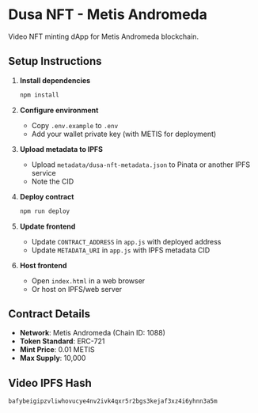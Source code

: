 # Dusa NFT - Metis Andromeda

Video NFT minting dApp for Metis Andromeda blockchain.

## Setup Instructions

1. **Install dependencies**
   ```bash
   npm install
   ```

2. **Configure environment**
   - Copy `.env.example` to `.env`
   - Add your wallet private key (with METIS for deployment)

3. **Upload metadata to IPFS**
   - Upload `metadata/dusa-nft-metadata.json` to Pinata or another IPFS service
   - Note the CID

4. **Deploy contract**
   ```bash
   npm run deploy
   ```

5. **Update frontend**
   - Update `CONTRACT_ADDRESS` in `app.js` with deployed address
   - Update `METADATA_URI` in `app.js` with IPFS metadata CID

6. **Host frontend**
   - Open `index.html` in a web browser
   - Or host on IPFS/web server

## Contract Details

- **Network**: Metis Andromeda (Chain ID: 1088)
- **Token Standard**: ERC-721
- **Mint Price**: 0.01 METIS
- **Max Supply**: 10,000

## Video IPFS Hash
`bafybeigipzvliwhovucye4nv2ivk4qxr5r2bgs3kejaf3xz4i6yhnn3a5m`